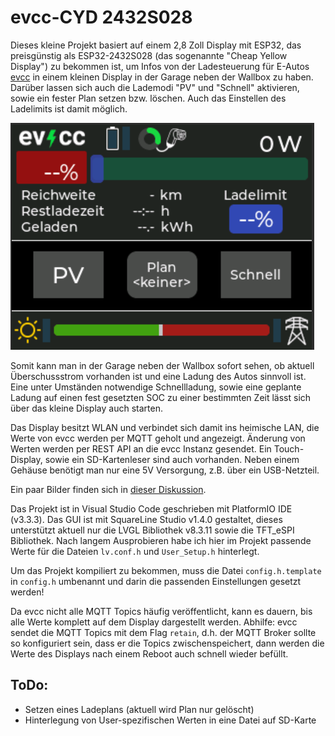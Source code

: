 # evcc-CYD 2432S028

Dieses kleine Projekt basiert auf einem 2,8 Zoll Display mit ESP32, das preisgünstig als ESP32-2432S028 (das sogenannte "Cheap Yellow Display") zu bekommen ist, um Infos von der Ladesteuerung für E-Autos [evcc](https://github.com/evcc-io/evcc) in einem kleinen Display in der Garage neben der Wallbox zu haben. Darüber lassen sich auch die Lademodi "PV" und "Schnell" aktivieren, sowie ein fester Plan setzen bzw. löschen. Auch das Einstellen des Ladelimits ist damit möglich.

![Screenshot](docs/Screenshot-plain.png)

Somit kann man in der Garage neben der Wallbox sofort sehen, ob aktuell Überschussstrom vorhanden ist und eine Ladung des Autos sinnvoll ist. Eine unter Umständen notwendige Schnellladung, sowie eine geplante Ladung auf einen fest gesetzten SOC zu einer bestimmten Zeit lässt sich über das kleine Display auch starten.

Das Display besitzt WLAN und verbindet sich damit ins heimische LAN, die Werte von evcc werden per MQTT geholt und angezeigt. Änderung von Werten werden per REST API an die evcc Instanz gesendet. Ein Touch-Display, sowie ein SD-Kartenleser sind auch vorhanden. Neben einem Gehäuse benötigt man nur eine 5V Versorgung, z.B. über ein USB-Netzteil.

Ein paar Bilder finden sich in [dieser Diskussion](https://github.com/evcc-io/evcc/discussions/13152).

Das Projekt ist in Visual Studio Code geschrieben mit PlatformIO IDE (v3.3.3). Das GUI ist mit SquareLine Studio v1.4.0 gestaltet, dieses unterstützt aktuell nur die LVGL Bibliothek v8.3.11 sowie die TFT_eSPI Bibliothek. Nach langem Ausprobieren habe ich hier im Projekt passende Werte für die Dateien `lv.conf.h` und `User_Setup.h` hinterlegt.

Um das Projekt kompiliert zu bekommen, muss die Datei `config.h.template` in `config.h` umbenannt und darin die passenden Einstellungen gesetzt werden!

Da evcc nicht alle MQTT Topics häufig veröffentlicht, kann es dauern, bis alle Werte komplett auf dem Display dargestellt werden. Abhilfe: evcc sendet die MQTT Topics mit dem Flag `retain`, d.h. der MQTT Broker sollte so konfiguriert sein, dass er die Topics zwischenspeichert, dann werden die Werte des Displays nach einem Reboot auch schnell wieder befüllt. 

## ToDo:
- Setzen eines Ladeplans (aktuell wird Plan nur gelöscht)
- Hinterlegung von User-spezifischen Werten in eine Datei auf SD-Karte
